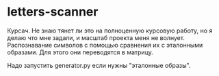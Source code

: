 # letters-scanner

Курсач.
Не знаю тянет ли это на полноценную курсовую работу, но я делаю что мне задали, и масштаб проекта меня не волнует.
Распознавание символов с помощью сравнения их с эталонными образами. Для этого они переводятся в матрицу.

Надо запустить generator.py если нужны "эталонные образы".
